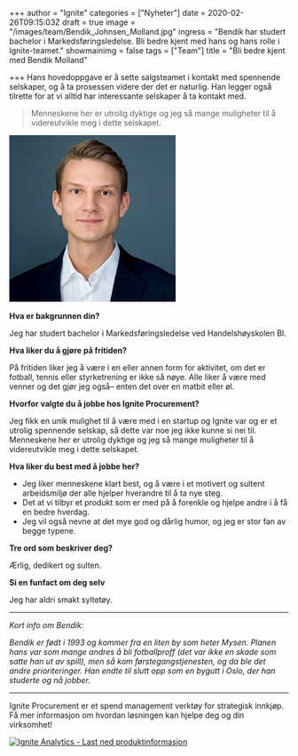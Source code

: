 +++
author = "Ignite"
categories = ["Nyheter"]
date = 2020-02-26T09:15:03Z
draft = true
image = "/images/team/Bendik_Johnsen_Molland.jpg"
ingress = "Bendik har studert bachelor i Markedsføringsledelse. Bli bedre kjent med hans og hans rolle i Ignite-teamet."
showmainimg = false
tags = ["Team"]
title = "Bli bedre kjent med Bendik Molland"

+++
Hans hovedoppgave er å sette salgsteamet i kontakt med spennende selskaper, og å ta prosessen videre der det er naturlig. Han legger også tilrette for at vi alltid har interessante selskaper å ta kontakt med.

> Menneskene her er utrolig dyktige og jeg så mange muligheter til å videreutvikle meg i dette selskapet.

![Ignite-teamet](/images/team/Bendik_Johnsen_Molland.jpg "Bendik Molland")

**Hva er bakgrunnen din?**

Jeg har studert bachelor i Markedsføringsledelse ved Handelshøyskolen BI.

**Hva liker du å gjøre på fritiden?**

På fritiden liker jeg å være i en eller annen form for aktivitet, om det er fotball, tennis eller styrketrening er ikke så nøye. Alle liker å være med venner og det gjør jeg også– enten det over en matbit eller øl.

**Hvorfor valgte du å jobbe hos Ignite Procurement?**

Jeg fikk en unik mulighet til å være med i en startup og Ignite var og er et utrolig spennende selskap, så dette var noe jeg ikke kunne si nei til. Menneskene her er utrolig dyktige og jeg så mange muligheter til å videreutvikle meg i dette selskapet.

**Hva liker du best med å jobbe her?**

* Jeg liker menneskene klart best, og å være i et motivert og sultent arbeidsmiljø der alle hjelper hverandre til å ta nye steg.
* Det at vi tilbyr et produkt som er med på å forenkle og hjelpe andre i å få en bedre hverdag.
* Jeg vil også nevne at det mye god og dårlig humor, og jeg er stor fan av begge typene.

**Tre ord som beskriver deg?**

Ærlig, dedikert og sulten.

**Si en funfact om deg selv**

Jeg har aldri smakt syltetøy.

***

_Kort info om Bendik:_

_Bendik er født i 1993 og kommer fra en liten by som heter Mysen. Planen hans var som mange andres å bli fotballproff (det var ikke en skade som satte han ut av spill), men så kom førstegangstjenesten, og da ble det andre prioriteringer. Han endte til slutt opp som en bygutt i Oslo, der han studerte og nå jobber._

***

Ignite Procurement er et spend management verktøy for strategisk innkjøp. Få mer informasjon om hvordan løsningen kan hjelpe deg og din virksomhet!

[![](https://www.ignite.no/images/Last%20ned%20produktinfo%20-%201200%20x100.png "Ignite Analytics - Last ned produktinformasjon")](https://www.ignite.no/ignite-analytics/produktinformasjon/ "Ignite Procurement - Last ned produktinformasjon")
